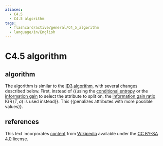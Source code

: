 ```yaml
---
aliases:
  - C4.5
  - C4.5 algorithm
tags:
  - flashcard/active/general/C4_5_algorithm
  - language/in/English
---
```


# C4.5 algorithm

## algorithm

The algorithm is similar to the [ID3 algorithm](ID3%20algorithm.md), with several changes described below. First, instead of {{using the [conditional entropy](conditional%20entropy.md) or the [information gain](information%20gain%20(decision%20tree).md) to select the attribute to split on, the [information gain ratio](information%20gain%20ratio.md) $\operatorname{IGR}(T, a)$ is used instead}}. This {{penalizes attributes with more possible values}}. <!--SR:!2025-01-05,182,270!2025-02-02,199,270-->

## references

This text incorporates [content](https://en.wikipedia.org/wiki/C4.5_algorithm) from [Wikipedia](Wikipedia.md) available under the [CC BY-SA 4.0](https://creativecommons.org/licenses/by-sa/4.0/) license.
